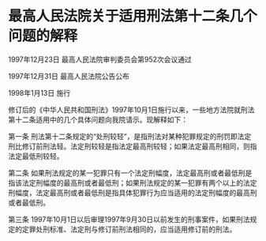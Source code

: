 # 最高人民法院关于适用刑法第十二条几个问题的解释

1997年12月23日 最高人民法院审判委员会第952次会议通过

1997年12月31日 最高人民法院公告公布

1998年1月13日 施行



修订后的《中华人民共和国刑法》1997年10月1日施行以来，一些地方法院就刑法第十二条适用中的几个具体问题向我院请示。现解释如下：

第一条 刑法第十二条规定的“处刑较轻”，是指刑法对某种犯罪规定的刑罚即法定刑比修订前刑法轻。法定刑较轻是指法定最高刑较轻；如果法定最高刑相同，则指法定最低刑较轻。

第二条 如果刑法规定的某一犯罪只有一个法定刑幅度，法定最高刑或者最低刑是指该法定刑幅度的最高刑或者最低刑；如果刑法规定的某一犯罪有两个以上的法定刑幅度，法定最高刑或者最低刑是指具体犯罪行为应当适用的法定刑幅度的最高刑或者最低刑。

第三条 1997年10月1日以后审理1997年9月30日以前发生的刑事案件，如果刑法规定的定罪处刑标准、法定刑与修订前刑法相同的，应当适用修订前的刑法。
